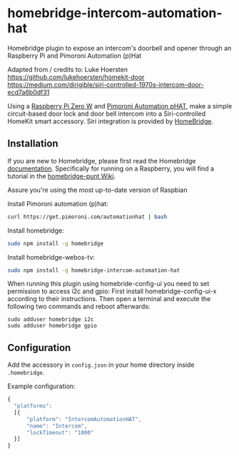 # homebridge-intercom-automation-hat
Homebridge plugin to expose an intercom's doorbell and opener through an Raspberry Pi and Pimoroni Automation (p)Hat

Adapted from / credits to:  Luke Hoersten
https://github.com/lukehoersten/homekit-door
https://medium.com/dirigible/siri-controlled-1970s-intercom-door-ecd7a6b0df31

Using
a
[Raspberry Pi Zero W](https://www.raspberrypi.org/products/raspberry-pi-zero-w/) and
[Pimoroni Automation pHAT](https://shop.pimoroni.com/products/automation-phat),
make a simple circuit-based door lock and door bell intercom into a
Siri-controlled HomeKit smart accessory. Siri integration is provided
by [HomeBridge](https://github.com/homebridge/homebridge).

## Installation

If you are new to Homebridge, please first read the Homebridge [documentation](https://www.npmjs.com/package/homebridge).
Specifically for running on a Raspberry, you will find a tutorial in the [homebridge-punt Wiki](https://github.com/cflurin/homebridge-punt/wiki/Running-Homebridge-on-a-Raspberry-Pi).

Assure you're using the most up-to-date version of Raspbian

Install Pimoroni automation (p)hat:
```sh
curl https://get.pimoroni.com/automationhat | bash
```

Install homebridge:
```sh
sudo npm install -g homebridge
```

Install homebridge-webos-tv:
```sh
sudo npm install -g homebridge-intercom-automation-hat
```

When running this plugin using homebride-config-ui you need to set permission to access i2c and gpio:
First install homebridge-config-ui-x according to their instructions. Then open a terminal and execute the following two commands and reboot afterwards:
```
sudo adduser homebridge i2c
sudo adduser homebridge gpio
```


## Configuration

Add the accessory in `config.json` in your home directory inside `.homebridge`.

Example configuration:

```js
{
  "platforms":
  [{
      "platform": "IntercomAutomationHAT",
      "name": "Intercom",
      "lockTimeout": "1000"
  }]
}
```
